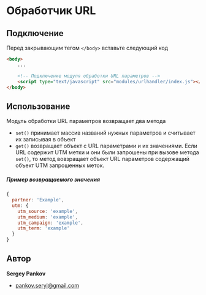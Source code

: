 # Обработчик URL

## Подключение

Перед закрывающим тегом `</body>` вставьте следующий код

```html
<body>
    ...

    <!-- Подключение модуля обработки URL параметров -->
    <script type="text/javascript" src="modules/urlhandler/index.js"></script>
</body>
```

## Использование

Модуль обработки URL параметров возвращает два метода

* `set()` принимает массив названий нужных параметров и считывает их записывая в объект
* `get()` возвращает объект с URL параметрами и их значениями. Если URL содержит UTM метки и они были запрошены при вызове метода `set()`, то метод вовзращает объект URL параметров содержащий объект UTM запрошенных меток.

##### Пример возвращаемого значения

```javascript
{
  partner: 'Example',
  utm: {
    utm_source: 'example',
    utm_medium: 'example',
    utm_campaign: 'example',
    utm_term: 'example'
  }
}
```


## Автор

**Sergey Pankov**

* pankov.seryi@gmail.com
